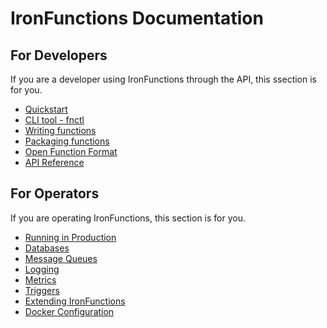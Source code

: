 # IronFunctions Documentation

## For Developers

If you are a developer using IronFunctions through the API, this ssection is for you. 

* [Quickstart](https://github.com/iron-io/functions#quickstart)
* [CLI tool - fnctl](../fnctl/README.md)
* [Writing functions](writing.md)
* [Packaging functions](packaging.md)
* [Open Function Format](function-format.md)
* [API Reference](https://app.swaggerhub.com/api/iron/functions/)

## For Operators

If you are operating IronFunctions, this section is for you. 

* [Running in Production](production.md)
* [Databases](databases/README.md)
* [Message Queues](mqs/README.md)
* [Logging](logging.md)
* [Metrics](metrics.md)
* [Triggers](triggers.md)
* [Extending IronFunctions](extending.md)
* [Docker Configuration](docker.md)
